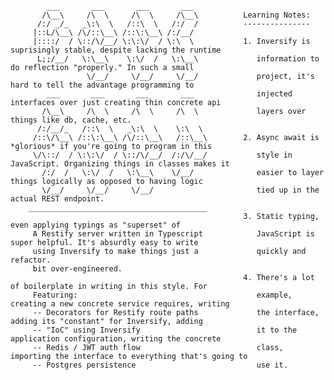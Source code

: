 
       	    ___       ___       ___       ___
       	   /\__\     /\  \     /\  \     /\__\          Learning Notes:
       	  /:/ _/_   _\:\  \   /::\  \   /:/  /          ---------------
       	 |::L/\__\ /\/::\__\ /::\:\__\ /:/__/
       	 |::::/  / \::/\/__/ \:\:\/  / \:\  \           1. Inversify is suprisingly stable, despite lacking the runtime
       	  L;;/__/   \:\__\    \:\/  /   \:\__\             information to do reflection "properly." In such a small
       	             \/__/     \/__/     \/__/             project, it's hard to tell the advantage programming to
       	    ___       ___       ___       ___              injected interfaces over just creating thin concrete api
       	   /\__\     /\  \     /\  \     /\  \             layers over things like db, cache, etc.
       	  /:/__/_   /::\  \   _\:\  \    \:\  \
       	 /::\/\__\ /::\:\__\ /\/::\__\   /::\__\        2. Async await is *glorious* if you're going to program in this
       	 \/\::/  / \:\:\/  / \::/\/__/  /:/\/__/           style in JavaScript. Organizing things in classes makes it
       	   /:/  /   \:\/  /   \:\__\    \/__/              easier to layer things logically as opposed to having logic
       	   \/__/     \/__/     \/__/                       tied up in the actual REST endpoint.
       	________________________________________
                                                        3. Static typing, even applying typings as "superset" of 
         A Restify server written in Typescript            JavaScript is super helpful. It's absurdly easy to write
         using Inversify to make things just a             quickly and refactor.
         bit over-engineered.
                                                        4. There's a lot of boilerplate in writing in this style. For
         Featuring:                                        example, creating a new concrete service requires, writing 
         -- Decorators for Restify route paths             the interface, adding its "constant" for Inversify, adding
         -- "IoC" using Inversify                          it to the application configuration, writing the concrete
         -- Redis / JWT auth flow                          class, importing the interface to everything that's going to
         -- Postgres persistence                           use it. 